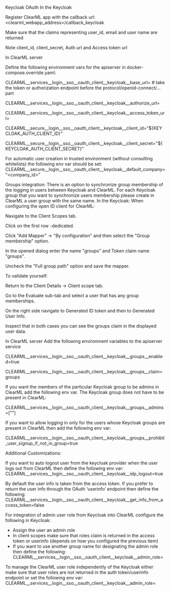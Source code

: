 Keycloak OAuth
In the Keycloak

Register ClearML app with the callback url: <clearml_webapp_address>/callback_keycloak

Make sure that the claims representing user_id, email and user name are returned 

Note client_id, client_secret, Auth url and Access token url

In ClearML server

Define the following environment vars for the apiserver in docker-compose.override.yaml:

CLEARML__services__login__sso__oauth_client__keycloak__base_url=<base url> # take the token or authorization endpoint before the protocol/openid-connect/... part

CLEARML__services__login__sso__oauth_client__keycloak__authorize_url=<authorization endpoint>

CLEARML__services__login__sso__oauth_client__keycloak__access_token_url=<token endpoint>

CLEARML__secure__login__sso__oauth_client__keycloak__client_id="${KEYCLOAK_AUTH_CLIENT_ID}"

CLEARML__secure__login__sso__oauth_client__keycloak__client_secret="${KEYCLOAK_AUTH_CLIENT_SECRET}"

For automatic user creation in trusted environment (without consulting whitelists) the following env var should be set:
CLEARML__secure__login__sso__oauth_client__keycloak__default_company="<company_id>"

Groups integration:
There is an option to synchronize group membership of the logging in users between Keycloak and ClearML. For each Keycloak group that you want to synchronize users membership please create in ClearML a user group with the same name.
In the Keycloak:
When configuring the open ID client for ClearML:

Navigate to the Client Scopes tab.

Click on the first row <clearml client>-dedicated.

Click "Add Mapper" → "By configuration" and then select the "Group membership" option.

In the opened dialog enter the name "groups" and Token claim name "groups".

Uncheck the "Full group path" option and save the mapper.

To validate yourself:

Return to the Client Details → Client scope tab.

Go to the Evaluate sub-tab and select a user that has any group memberships.

On the right side navigate to Generated ID token and then to Generated User Info.

Inspect that in both cases you can see the groups claim in the displayed user data.

In ClearML server
Add the following environment variables to the apiserver service

CLEARML__services__login__sso__oauth_client__keycloak__groups__enabled=true

CLEARML__services__login__sso__oauth_client__keycloak__groups__claim=groups

If you want the members of the particular Keycloak group to be admins in ClearML add the following env var. The Keycloak group does not have to be present in ClearML:

CLEARML__services__login__sso__oauth_client__keycloak__groups__admins=["<the name of admin group from Keycloak>"]

If you want to allow logging in only for the users whose Keycloak groups are present in ClearML then add the following env var:

CLEARML__services__login__sso__oauth_client__keycloak__groups__prohibit_user_signup_if_not_in_group=true

Additional Customizations:

If you want to auto logout user from the keycloak provider when the user logs out from ClearML then define the following env var:
CLEARML__services__login__sso__oauth_client__keycloak__idp_logout=true 

By default the user info is taken from the access token. If you prefer to return the user info through the OAuth ‘userinfo’ endpoint then define the following:
CLEARML__services__login__sso__oauth_client__keycloak__get_info_from_access_token=false

For integration of admin user role from Keycloak into ClearML configure the following in Keycloak:
- Assign the user an admin role
- In client scopes make sure that roles claim is returned in the access token or userinfo (depends on how you configured the previous item)
- If you want to use another group name for designating the admin role then define the following:
CLEARML__services__login__sso__oauth_client__keycloak__admin_role=<admin role name>

To manage the ClearML user role independently of the Keycloak either make sure that user roles are not returned in the auth token/userinfo endpoint or set the following env var:
CLEARML__services__login__sso__oauth_client__keycloak__admin_role=